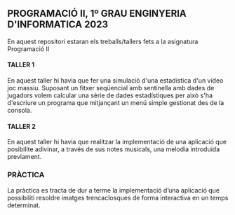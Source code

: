 ## PROGRAMACIÓ II, 1º GRAU ENGINYERIA D'INFORMATICA 2023
En aquest repositori estaran els treballs/tallers fets a la asignatura Programació II
#### TALLER 1
En aquest taller hi havia que fer una simulació d'una estadística d'un vídeo joc massiu. Suposant un fitxer 
seqüencial amb sentinella amb dades de jugadors volem calcular una sèrie de dades estadístiques per això 
s'ha d'escriure un programa que mitjançant un menú simple gestionat des de la consola.
#### TALLER 2
En aquest taller hi havia que realitzar la implementació de una aplicació que posibilite adivinar, a través 
de sus notes musicals, una melodia introduïda previament.
### PRÀCTICA
La pràctica es tracta de dur a terme la implementació d’una aplicació que possibiliti resoldre imatges
trencaclosques de forma interactiva en un temps determinat.
